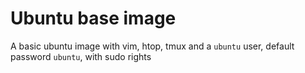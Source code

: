 # Ubuntu base image

A basic ubuntu image with vim, htop, tmux and a `ubuntu` user, default password `ubuntu`, with sudo rights
